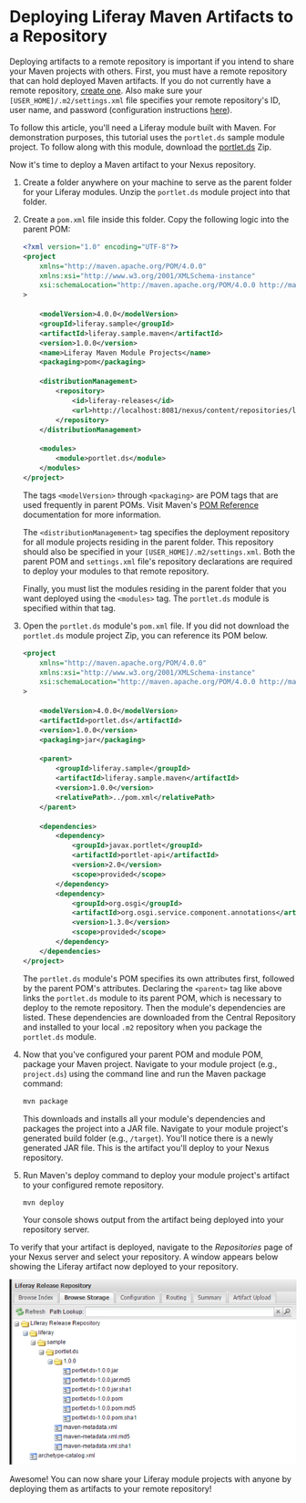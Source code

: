 # Deploying Liferay Maven Artifacts to a Repository [](id=deploying-liferay-maven-artifacts-to-a-repository)

Deploying artifacts to a remote repository is important if you intend to share
your Maven projects with others. First, you must have a remote repository that
can hold deployed Maven artifacts. If you do not currently have a remote
repository,
[create one](/developer/reference/-/knowledge_base/7-2/creating-a-maven-repository).
Also make sure your `[USER_HOME]/.m2/settings.xml` file specifies your remote
repository's ID, user name, and password (configuration instructions
[here](/developer/reference/-/knowledge_base/7-2/configuring-local-maven-settings-to-access-repositories)).

To follow this article, you'll need a Liferay module built with Maven. For
demonstration purposes, this tutorial uses the `portlet.ds` sample module
project. To follow along with this module, download the
[portlet.ds](https://dev.liferay.com/documents/10184/656312/portlet.ds.zip)
Zip. 

<!-- TODO: Upload Zip file to new site when available. -Cody -->

Now it's time to deploy a Maven artifact to your Nexus repository.

1.  Create a folder anywhere on your machine to serve as the parent folder
    for your Liferay modules. Unzip the `portlet.ds` module project into that
    folder.

2.  Create a `pom.xml` file inside this folder. Copy the following logic into
    the parent POM:

    ```xml
    <?xml version="1.0" encoding="UTF-8"?>
    <project
        xmlns="http://maven.apache.org/POM/4.0.0"
        xmlns:xsi="http://www.w3.org/2001/XMLSchema-instance"
        xsi:schemaLocation="http://maven.apache.org/POM/4.0.0 http://maven.apache.org/xsd/maven-4.0.0.xsd"
    >

        <modelVersion>4.0.0</modelVersion>
        <groupId>liferay.sample</groupId>
        <artifactId>liferay.sample.maven</artifactId>
        <version>1.0.0</version>
        <name>Liferay Maven Module Projects</name>
        <packaging>pom</packaging>

        <distributionManagement>
            <repository>
                <id>liferay-releases</id>
                <url>http://localhost:8081/nexus/content/repositories/liferay-releases</url>
            </repository>
        </distributionManagement>

        <modules>
            <module>portlet.ds</module>
        </modules>
    </project>
    ```

    The tags `<modelVersion>` through `<packaging>` are POM tags that are
    used frequently in parent POMs. Visit Maven's
    [POM Reference](https://maven.apache.org/pom.html) documentation for more
    information.

    The `<distributionManagement>` tag specifies the deployment repository for
    all module projects residing in the parent folder. This repository should
    also be specified in your `[USER_HOME]/.m2/settings.xml`. Both the parent
    POM and `settings.xml` file's repository declarations are required to deploy
    your modules to that remote repository.

    Finally, you must list the modules residing in the parent folder that you
    want deployed using the `<modules>` tag. The `portlet.ds` module is
    specified within that tag.

3.  Open the `portlet.ds` module's `pom.xml` file. If you did not download the
    `portlet.ds` module project Zip, you can reference its POM below. 

    ```xml
    <project
        xmlns="http://maven.apache.org/POM/4.0.0"
        xmlns:xsi="http://www.w3.org/2001/XMLSchema-instance"
        xsi:schemaLocation="http://maven.apache.org/POM/4.0.0 http://maven.apache.org/xsd/maven-4.0.0.xsd"
    >

        <modelVersion>4.0.0</modelVersion>
        <artifactId>portlet.ds</artifactId>
        <version>1.0.0</version>
        <packaging>jar</packaging>

        <parent>
            <groupId>liferay.sample</groupId>
            <artifactId>liferay.sample.maven</artifactId>
            <version>1.0.0</version>
            <relativePath>../pom.xml</relativePath>
        </parent>

        <dependencies>
            <dependency>
                <groupId>javax.portlet</groupId>
                <artifactId>portlet-api</artifactId>
                <version>2.0</version>
                <scope>provided</scope>
            </dependency>
            <dependency>
                <groupId>org.osgi</groupId>
                <artifactId>org.osgi.service.component.annotations</artifactId>
                <version>1.3.0</version>
                <scope>provided</scope>
            </dependency>
        </dependencies>
    </project>
    ```

    The `portlet.ds` module's POM specifies its own attributes first, followed
    by the parent POM's attributes. Declaring the `<parent>` tag like above
    links the `portlet.ds` module to its parent POM, which is necessary to
    deploy to the remote repository. Then the module's dependencies are listed.
    These dependencies are downloaded from the Central Repository and
    installed to your local `.m2` repository when you package the `portlet.ds`
    module.

4.  Now that you've configured your parent POM and module POM, package your
    Maven project. Navigate to your module project (e.g., `project.ds`) using
    the command line and run the Maven package command:

    ```bash
    mvn package
    ```

    This downloads and installs all your module's dependencies and packages the
    project into a JAR file. Navigate to your module project's generated build
    folder (e.g., `/target`). You'll notice there is a newly generated JAR file.
    This is the artifact you'll deploy to your Nexus repository.

5.  Run Maven's deploy command to deploy your module project's artifact to your
    configured remote repository.

    ```bash
    mvn deploy
    ```

    Your console shows output from the artifact being deployed into your
    repository server.

To verify that your artifact is deployed, navigate to the *Repositories* page of
your Nexus server and select your repository. A window appears below showing
the Liferay artifact now deployed to your repository.

![Figure 1: Your repository server now provides access to your Liferay Maven artifacts.](../../../images/maven-verify-deployment.png)

Awesome! You can now share your Liferay module projects with anyone by deploying
them as artifacts to your remote repository!
